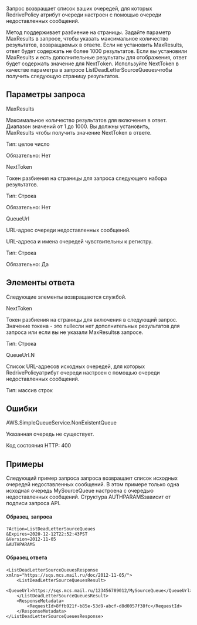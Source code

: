 Запрос возвращает список ваших очередей, для которых RedrivePolicy атрибут очереди настроен с помощью очереди недоставленных сообщений.

Метод поддерживает разбиение на страницы. Задайте параметр MaxResults в запросе, чтобы указать максимальное количество результатов, возвращаемых в ответе. Если не установить MaxResults, ответ будет содержать не более 1000 результатов. Если вы установили MaxResults и есть дополнительные результаты для отображения, ответ будет содержать значение для NextToken. Используйте NextToken в качестве параметра в запросе ListDeadLetterSourceQueuesчтобы получить следующую страницу результатов.

## Параметры запроса

MaxResults

Максимальное количество результатов для включения в ответ. Диапазон значений от 1 до 1000. Вы должны установить, MaxResults чтобы получить значение NextToken в ответе.

Тип: целое число

Обязательно: Нет

NextToken

Токен разбиения на страницы для запроса следующего набора результатов.

Тип: Строка

Обязательно: Нет

QueueUrl

URL-адрес очереди недоставленных сообщений.

URL-адреса и имена очередей чувствительны к регистру.

Тип: Строка

Обязательно: Да

## Элементы ответа

Следующие элементы возвращаются службой.

NextToken

Токен разбиения на страницы для включения в следующий запрос. Значение токена - это nullесли нет дополнительных результатов для запроса или если вы не указали MaxResultsв запросе.

Тип: Строка

QueueUrl.N

Список URL-адресов исходных очередей, для которых RedrivePolicyатрибут очереди настроен с помощью очереди недоставленных сообщений.

Тип: массив строк

## Ошибки

AWS.SimpleQueueService.NonExistentQueue

Указанная очередь не существует.

Код состояния HTTP: 400

## Примеры

Следующий пример запроса запроса возвращает список исходных очередей недоставленных сообщений. В этом примере только одна исходная очередь MySourceQueue настроена с очередью недоставленных сообщений. Структура AUTHPARAMSзависит от подписи запроса API.

#### Образец  запроса

```
?Action=ListDeadLetterSourceQueues
&Expires=2020-12-12T22:52:43PST
&Version=2012-11-05
&AUTHPARAMS
```

#### Образец ответа

```
<ListDeadLetterSourceQueuesResponse xmlns="https://sqs.mcs.mail.ru/doc/2012-11-05/">
    <ListDeadLetterSourceQueuesResult>
        <QueueUrl>https://sqs.mcs.mail.ru/123456789012/MySourceQueue</QueueUrl>
    </ListDeadLetterSourceQueuesResult>
    <ResponseMetadata>
        <RequestId>8ffb921f-b85e-53d9-abcf-d8d0057f38fc</RequestId>
    </ResponseMetadata>
</ListDeadLetterSourceQueuesResponse>
```
